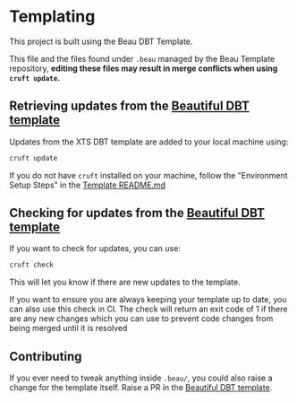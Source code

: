 # Templating

This project is built using the Beau DBT Template.

This file and the files found under `.beau` managed by the Beau Template
repository, **editing these files may result in merge conflicts when using
`cruft update`.**

## Retrieving updates from the [Beautiful DBT template](https://github.com/Armalite/beautiful-dbt-template)

Updates from the XTS DBT template are added to your local machine using:

```bash
cruft update
```

If you do not have `cruft` installed on your machine, follow the "Environment
Setup Steps" in the
[Template README.md](https://github.dev.xero.com/Xero/DT.XADE.DBT-Template/blob/main/README.md)

## Checking for updates from the [Beautiful DBT template](https://github.com/Armalite/beautiful-dbt-template)

If you want to check for updates, you can use:

```bash
cruft check
```

This will let you know if there are new updates to the template.

If you want to ensure you are always keeping your template up to date, you can
also use this check in CI. The check will return an exit code of 1 if there are
any new changes which you can use to prevent code changes from being merged
until it is resolved

## Contributing

If you ever need to tweak anything inside `.beau/`, you could also raise a change for the template itself. 
Raise a PR in the
[Beautiful DBT template](https://github.com/Armalite/beautiful-dbt-template).
